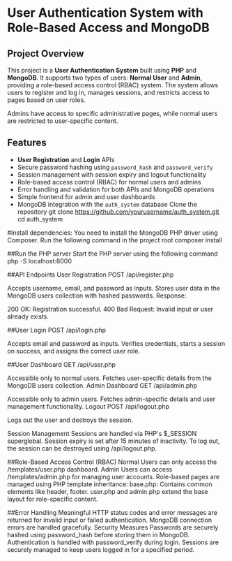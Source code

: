 # User Authentication System with Role-Based Access and MongoDB
## Project Overview
This project is a **User Authentication System** built using **PHP** and **MongoDB**. It supports two types of users: **Normal User** and **Admin**, providing a role-based access control (RBAC) system. The system allows users to register and log in, manages sessions, and restricts access to pages based on user roles. 

Admins have access to specific administrative pages, while normal users are restricted to user-specific content.

## Features
- **User Registration** and **Login** APIs
- Secure password hashing using `password_hash` and `password_verify`
- Session management with session expiry and logout functionality
- Role-based access control (RBAC) for normal users and admins
- Error handling and validation for both APIs and MongoDB operations
- Simple frontend for admin and user dashboards
- MongoDB integration with the `auth_system` database
 Clone the repository
git clone https://github.com/yourusername/auth_system.git
cd auth_system

#Install dependencies:
You need to install the MongoDB PHP driver using Composer. Run the following command in the project root
composer install

##Run the PHP server
Start the PHP server using the following command
php -S localhost:8000

##API Endpoints
User Registration
POST /api/register.php

Accepts username, email, and password as inputs.
Stores user data in the MongoDB users collection with hashed passwords.
Response:

200 OK: Registration successful.
400 Bad Request: Invalid input or user already exists.

##User Login
POST /api/login.php

Accepts email and password as inputs.
Verifies credentials, starts a session on success, and assigns the correct user role.

##User Dashboard
GET /api/user.php

Accessible only to normal users.
Fetches user-specific details from the MongoDB users collection.
Admin Dashboard
GET /api/admin.php

Accessible only to admin users.
Fetches admin-specific details and user management functionality.
Logout
POST /api/logout.php

Logs out the user and destroys the session.

Session Management
Sessions are handled via PHP's $_SESSION superglobal.
Session expiry is set after 15 minutes of inactivity.
To log out, the session can be destroyed using /api/logout.php.

##Role-Based Access Control (RBAC)
Normal Users can only access the /templates/user.php dashboard.
Admin Users can access /templates/admin.php for managing user accounts.
Role-based pages are managed using PHP template inheritance:
base.php: Contains common elements like header, footer.
user.php and admin.php extend the base layout for role-specific content.

##Error Handling
Meaningful HTTP status codes and error messages are returned for invalid input or failed authentication.
MongoDB connection errors are handled gracefully.
Security Measures
Passwords are securely hashed using password_hash before storing them in MongoDB.
Authentication is handled with password_verify during login.
Sessions are securely managed to keep users logged in for a specified period.

